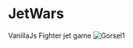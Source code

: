 # JetWars
VanillaJs Fighter jet game
![Gorsel1](https://github.com/Vol4tile/JetWars/assets/104697209/bc0745f3-0c30-4647-a575-e4afa7e7f347)
